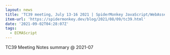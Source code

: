 ```yaml
---
layout: news
title: 'TC39 meeting, July 13-16 2021 | SpiderMonkey JavaScript/WebAssembly Engine'
item-url: 'https://spidermonkey.dev/blog/2021/08/09/tc39.html'
date: '2021-09-02T04:28:07Z'
tags:
  - ECMAScript
---
```

TC39 Meeting Notes summary @ 2021-07
